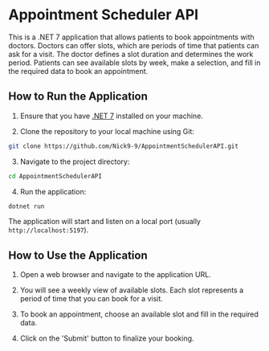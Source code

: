 # Appointment Scheduler API

This is a .NET 7 application that allows patients to book appointments with doctors. Doctors can offer slots, which are periods of time that patients can ask for a visit. The doctor defines a slot duration and determines the work period. Patients can see available slots by week, make a selection, and fill in the required data to book an appointment.

## How to Run the Application

1. Ensure that you have [.NET 7](https://dotnet.microsoft.com/download/dotnet/7.0) installed on your machine.

2. Clone the repository to your local machine using Git:

```bash
git clone https://github.com/Nick9-9/AppointmentSchedulerAPI.git
```

3. Navigate to the project directory:

```bash
cd AppointmentSchedulerAPI
```

4. Run the application:

```bash
dotnet run
```

The application will start and listen on a local port (usually `http://localhost:5197`).

## How to Use the Application

1. Open a web browser and navigate to the application URL.

2. You will see a weekly view of available slots. Each slot represents a period of time that you can book for a visit.

3. To book an appointment, choose an available slot and fill in the required data.

4. Click on the 'Submit' button to finalize your booking.

